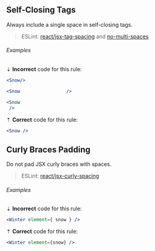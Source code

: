 <!--lint disable no-duplicate-headings-->

## Self-Closing Tags

Always include a single space in self-closing tags.

> ESLint: [react/jsx-tag-spacing][2] and [no-multi-spaces][3]

###### Examples

⇣ **Incorrect** code for this rule:

<!--lint disable no-missing-blank-lines-->
<!-- prettier-ignore -->
```jsx
<Snow/>
```

<!-- prettier-ignore -->
```jsx
<Snow                 />
```

<!-- prettier-ignore -->
```jsx
<Snow
 />
```

<!--lint enable no-missing-blank-lines-->

⇡ **Correct** code for this rule:

```jsx
<Snow />
```

## Curly Braces Padding

Do not pad JSX curly braces with spaces.

> ESLint: [react/jsx-curly-spacing][1]

###### Examples

⇣ **Incorrect** code for this rule:

<!--lint disable no-missing-blank-lines-->
<!-- prettier-ignore -->
```jsx
<Winter element={ snow } />
```

<!--lint enable no-missing-blank-lines-->

⇡ **Correct** code for this rule:

```jsx
<Winter element={snow} />
```

[1]: https://github.com/jsx-eslint/eslint-plugin-react/blob/master/docs/rules/jsx-curly-spacing.md
[2]: https://github.com/jsx-eslint/eslint-plugin-react/blob/master/docs/rules/jsx-tag-spacing.md
[3]: https://eslint.org/docs/latest/rules/no-multi-spaces

